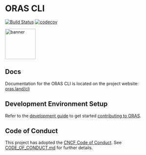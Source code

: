 # ORAS CLI

[![Build Status](https://github.com/oras-project/oras/actions/workflows/build.yml/badge.svg?event=push)](https://github.com/oras-project/oras/actions/workflows/build.yml?query=workflow%3Abuild+event%3Apush)
[![codecov](https://codecov.io/gh/oras-project/oras/branch/main/graph/badge.svg)](https://codecov.io/gh/oras-project/oras)


<p align="left">
<a href="https://oras.land/"><img src="https://oras.land/img/oras.svg" alt="banner" width="100px"></a>
</p>

## Docs

Documentation for the ORAS CLI is located on
the project website: [oras.land/cli](https://oras.land/docs/category/oras-commands)

## Development Environment Setup

Refer to the [development guide](https://oras.land/docs/community/developer_guide) to get started [contributing to ORAS](https://oras.land/docs/community/contributing_guide).

## Code of Conduct

This project has adopted the [CNCF Code of Conduct](https://github.com/cncf/foundation/blob/master/code-of-conduct.md). See [CODE_OF_CONDUCT.md](CODE_OF_CONDUCT.md) for further details.

